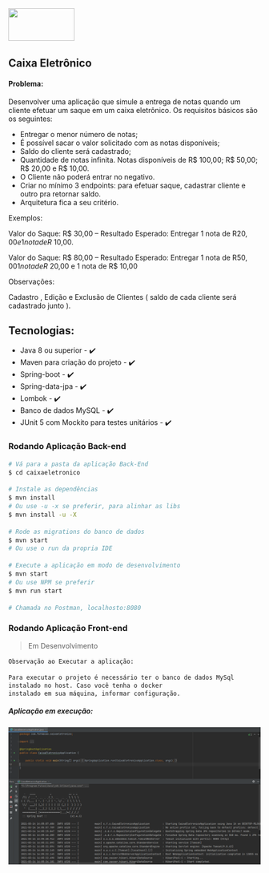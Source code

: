 <img src="https://www.everis.com/sites/all/themes/everis/logo.png" width="132" height="65">

## Caixa Eletrônico ##

#### Problema:

Desenvolver uma aplicação que simule a entrega de notas quando um cliente efetuar um saque em um caixa eletrônico. Os requisitos básicos são os seguintes:

- Entregar o menor número de notas;
- É possível sacar o valor solicitado com as notas disponíveis;
- Saldo do cliente será cadastrado;
- Quantidade de notas infinita. Notas disponíveis de R$ 100,00; R$ 50,00; R$ 20,00 e R$ 10,00.
- O Cliente não poderá entrar no negativo.
- Criar no mínimo 3 endpoints: para efetuar saque, cadastrar cliente e outro pra retornar saldo.
- Arquitetura fica a seu critério.

Exemplos:

Valor do Saque: R$ 30,00 – Resultado Esperado: Entregar 1 nota de R$20,00 e 1 nota de R$ 10,00.

Valor do Saque: R$ 80,00 – Resultado Esperado: Entregar 1 nota de R$50,00 1 nota de R$ 20,00 e 1 nota de R$ 10,00

Observações:

Cadastro , Edição e Exclusão de Clientes ( saldo de cada cliente será cadastrado junto ).

## Tecnologias:

- Java 8 ou superior  - :heavy_check_mark:
- Maven para criação do projeto  - :heavy_check_mark:
- Spring-boot  - :heavy_check_mark:
- Spring-data-jpa  - :heavy_check_mark:
- Lombok  - :heavy_check_mark:
- Banco de dados MySQL  - :heavy_check_mark:
- JUnit 5 com Mockito para testes unitários  - :heavy_check_mark:

### Rodando Aplicação Back-end
```bash
# Vá para a pasta da aplicação Back-End
$ cd caixaeletronico

# Instale as dependências
$ mvn install
# Ou use -u -x se preferir, para alinhar as libs
$ mvn install -u -X 

# Rode as migrations do banco de dados
$ mvn start
# Ou use o run da propria IDE

# Execute a aplicação em modo de desenvolvimento
$ mvn start
# Ou use NPM se preferir
$ mvn run start

# Chamada no Postman, localhosto:8080
```

### Rodando Aplicação Front-end

> Em Desenvolvimento

````
Observação ao Executar a aplicação:

Para executar o projeto é necessário ter o banco de dados MySql instalado no host. Caso você tenha o docker
instalado em sua máquina, informar configuração.
````

##### Aplicação em execução:
<img src="https://github.com/MateusMaceedo/caixa-eletronico/blob/main/caixaeletronico/img/spring.PNG"/>
